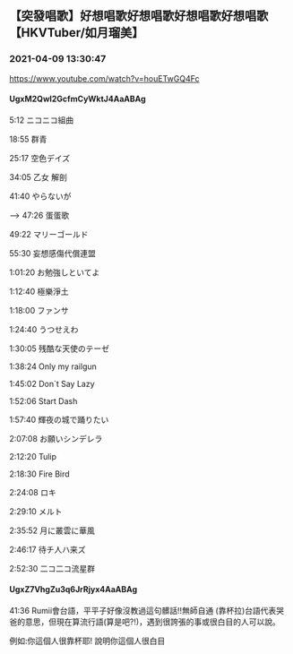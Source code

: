 ## 【突發唱歌】好想唱歌好想唱歌好想唱歌好想唱歌【HKVTuber/如月瑠美】
### 2021-04-09 13:30:47
https://www.youtube.com/watch?v=houETwGQ4Fc
#### UgxM2QwI2GcfmCyWktJ4AaABAg
5:12 ニコニコ組曲

18:55 群青

25:17 空色デイズ

34:05 乙女 解剖

41:40 やらないが

--> 47:26 蛋蛋歌

49:22 マリーゴールド

55:30 妄想感傷代償連盟

1:01:20 お勉強しといてよ

1:12:40 極樂淨土

1:18:00 ファンサ

1:24:40 うつせえわ

1:30:05 残酷な天使のテーゼ

1:38:24 Only my railgun

1:45:02 Don`t Say Lazy

1:52:06 Start Dash

1:57:40 輝夜の城で踊りたい

2:07:08 お願いシンデレラ 

2:12:20 Tulip

2:18:30 Fire Bird

2:24:08 ロキ

2:29:10 メルト

2:35:52 月に叢雲に華風

2:46:17 待チ人ハ来ズ

2:52:30 二コ二コ流星群

#### UgxZ7VhgZu3q6JrRjyx4AaABAg
41:36 Rumii會台語，平平子好像沒教過這句髒話!!無師自通 (靠杯拉)台語代表哭爸的意思，但現在算流行語(算是吧?!)，遇到很誇張的事或很白目的人可以說。

例如:你這個人很靠杯耶! 說明你這個人很白目

